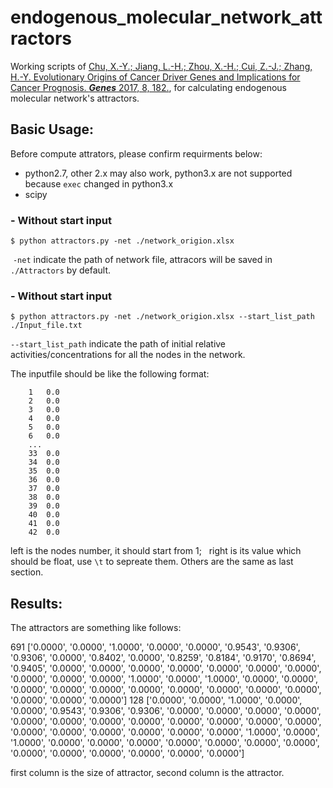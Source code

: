 # endogenous_molecular_network_attractors
Working scripts of [Chu, X.-Y.; Jiang, L.-H.; Zhou, X.-H.; Cui, Z.-J.; Zhang, H.-Y.	Evolutionary Origins of Cancer Driver Genes and Implications for Cancer Prognosis. ***Genes*** 2017, 8, 182.](http://www.mdpi.com/2073-4425/8/7/182), for calculating endogenous molecular network's attractors.
  
Basic Usage:
---
Before compute attrators, please confirm requirments below:
- python2.7, other 2.x may also work, python3.x are not supported because `exec` changed in python3.x
- scipy

###  - **Without start input**

  ```shell
  $ python attractors.py -net ./network_origion.xlsx
  ```      
  `-net` indicate the path of network file, attracors will be saved in `./Attractors` by default.
  
###  - **Without start input**

  ```shell
  $ python attractors.py -net ./network_origion.xlsx --start_list_path ./Input_file.txt
  ```      
  `--start_list_path` indicate the path of initial relative activities/concentrations for all the nodes in the network.
  
  The inputfile should be like the following format:
  >
        1	0.0
        2	0.0
        3	0.0
        4	0.0
        5	0.0
        6	0.0
        ...
        33	0.0
        34	0.0
        35	0.0
        36	0.0
        37	0.0
        38	0.0
        39	0.0
        40	0.0
        41	0.0
        42	0.0
        
   left is the nodes number, it should start from 1;
   right is its value which should be float, use `\t` to sepreate them.
   Others are the same as last section.
   
Results:
---
  The attractors are something like follows:
  >

  691	['0.0000', '0.0000', '1.0000', '0.0000', '0.0000', '0.9543', '0.9306', '0.9306', '0.0000', '0.8402', '0.0000', '0.8259', '0.8184', '0.9170', '0.8694', '0.9405', '0.0000', '0.0000', '0.0000', '0.0000', '0.0000', '0.0000', '0.0000', '0.0000', '0.0000', '0.0000', '1.0000', '0.0000', '1.0000', '0.0000', '0.0000', '0.0000', '0.0000', '0.0000', '0.0000', '0.0000', '0.0000', '0.0000', '0.0000', '0.0000', '0.0000', '0.0000']
  128	['0.0000', '0.0000', '1.0000', '0.0000', '0.0000', '0.9543', '0.9306', '0.9306', '0.0000', '0.0000', '0.0000', '0.0000', '0.0000', '0.0000', '0.0000', '0.0000', '0.0000', '0.0000', '0.0000', '0.0000', '0.0000', '0.0000', '0.0000', '0.0000', '0.0000', '0.0000', '1.0000', '0.0000', '1.0000', '0.0000', '0.0000', '0.0000', '0.0000', '0.0000', '0.0000', '0.0000', '0.0000', '0.0000', '0.0000', '0.0000', '0.0000', '0.0000']   

  first column is the size of attractor, second column is the attractor.
  


